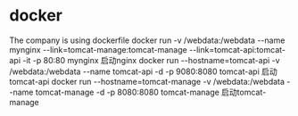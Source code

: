 # docker
The company is using dockerfile
docker run -v /webdata:/webdata --name mynginx --link=tomcat-manage:tomcat-manage --link=tomcat-api:tomcat-api -it -p 80:80 mynginx     启动nginx
docker run --hostname=tomcat-api -v /webdata:/webdata --name tomcat-api  -d -p 9080:8080 tomcat-api      								启动tomcat-api
docker run --hostname=tomcat-manage -v /webdata:/webdata --name tomcat-manage  -d -p 8080:8080 tomcat-manage      						启动tomcat-manage 
